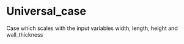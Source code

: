 # Universal_case
Case which scales with the input variables width, length, height and wall_thickness